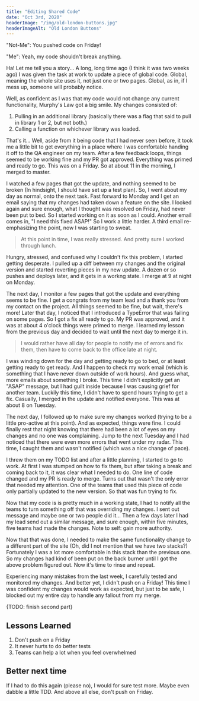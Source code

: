 ```yaml
---
title: "Editing Shared Code"
date: "Oct 3rd, 2020"
headerImage: "/img/old-london-buttons.jpg"
headerImageAlt: "Old London Buttons"
---
```


"Not-Me": You pushed code on Friday!

"Me": Yeah, my code shouldn't break anything.

Ha! Let me tell you a story... A long, long time ago (I think it was two weeks ago) I was given the task at work to update a piece of global code. Global, meaning the whole site uses it, not just one or two pages. Global, as in, if I mess up, someone will probably notice.

Well, as confident as I was that my code would not change any current functionality, Murphy's Law got a big smile. My changes consisted of:
1. Pulling in an additional library (basically there was a flag that said to pull in library 1 or 2, but not both.)
2. Calling a function on whichever library was loaded.

That's it... Well, aside from it being code that I had never seen before, it took me a little bit to get everything in a place where I was comfortable handing it off to the QA engineer on my team. After a few feedback loops, things seemed to be working fine and my PR got approved. Everything was primed and ready to go. This was on a Friday. So at about 11 in the morning, I merged to master.

I watched a few pages that got the update, and nothing seemed to be broken (In hindsight, I should have set up a test plan). So, I went about my day as normal, onto the next task. Fast forward to Monday and I get an email saying that my changes had taken down a feature on the site. I looked again and sure enough, what I thought was resolved on Friday, had never been put to bed. So I started working on it as soon as I could. Another email comes in, "I need this fixed ASAP!" So I work a little harder. A third email re-emphasizing the point, now I was starting to sweat.

> At this point in time, I was really stressed. And pretty sure I worked through lunch.

Hungry, stressed, and confused why I couldn't fix this problem, I started getting desperate. I pulled up a diff between my changes and the original version and started reverting pieces in my new update. A dozen or so pushes and deploys later, and it gets in a workng state. I merge at 9 at night on Monday.

The next day, I monitor a few pages that got the update and everything seems to be fine. I get a congrats from my team lead and a thank you from my contact on the project. All things seemed to be fine, but wait, there's more! Later that day, I noticed that I introduced a TypeError that was failing on some pages. So I got a fix all ready to go. My PR was approved, and it was at about 4 o'clock things were primed to merge. I learned my lesson from the previous day and decided to wait until the next day to merge it in.

> I would rather have all day for people to notify me of errors and fix them, then have to come back to the office late at night.

I was winding down for the day and getting ready to go to bed, or at least getting ready to get ready. And I happen to check my work email (which is something that I have never down outside of work hours). And guess what, more emails about something I broke. This time I didn't explicitly get an "ASAP" message, but I had guilt inside because I was causing grief for another team. Luckily this time, I didn't have to spend hours trying to get a fix. Casually, I merged in the update and notified everyone. This was at about 8 on Tuesday.

The next day, I followed up to make sure my changes worked (trying to be a little pro-active at this point). And as expected, things were fine. I could finally rest that night knowing that there had been a lot of eyes on my changes and no one was complaining. Jump to the next Tuesday and I had noticed that there were even more errors that went under my radar. This time, I caught them and wasn't notified (which was a nice change of pace).

I threw them on my TODO list and after a little planning, I started to go to work. At first I was stumped on how to fix them, but after taking a break and coming back to it, it was clear what I needed to do. One line of code changed and my PR is ready to merge. Turns out that wasn't the only error that needed my attention. One of the teams that used this piece of code only partially updated to the new version. So that was fun trying to fix.

Now that my code is is pretty much in a working state, I had to notify all the teams to turn something off that was overriding my changes. I sent out message and maybe one or two people did it... Then a few days later I had my lead send out a similar message, and sure enough, within five minutes, five teams had made the changes. Note to self: gain more authority.

Now that that was done, I needed to make the same functionality change to a different part of the site (Oh, did I not mention that we have two stacks?) Fortunately I was a lot more comfortable in this stack than the previous one. So my changes had kind of been put on the back burner until I got the above problem figured out. Now it's time to rinse and repeat.

Experiencing many mistakes from the last week, I carefully tested and monitored my changes. And better yet, I didn't push on a Friday! This time I was confident my changes would work as expected, but just to be safe, I blocked out my entire day to handle any fallout from my merge.

{TODO: finish second part}

## Lessons Learned

1. Don't push on a Friday
2. It never hurts to do better tests
3. Teams can help a lot when you feel overwhelmed

## Better next time

If I had to do this again (please no), I would for sure test more. Maybe even dabble a little TDD. And above all else, don't push on Friday.
